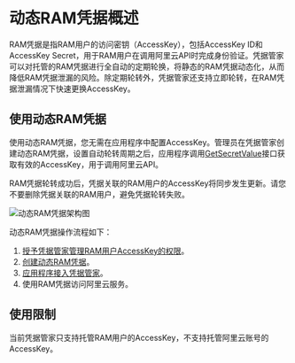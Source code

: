 # 动态RAM凭据概述

RAM凭据是指RAM用户的访问密钥（AccessKey），包括AccessKey ID和AccessKey Secret，用于RAM用户在调用阿里云API时完成身份验证。凭据管家可以对托管的RAM凭据进行全自动的定期轮换，将静态的RAM凭据动态化，从而降低RAM凭据泄漏的风险。除定期轮转外，凭据管家还支持立即轮转，在RAM凭据泄漏情况下快速更换AccessKey。

## 使用动态RAM凭据

使用动态RAM凭据，您无需在应用程序中配置AccessKey。管理员在凭据管家创建动态RAM凭据，设置自动轮转周期之后，应用程序调用[GetSecretValue](/intl.zh-CN/API参考/凭据/GetSecretValue.md)接口获取有效的AccessKey，用于调用阿里云API。

RAM凭据轮转成功后，凭据关联的RAM用户的AccessKey将同步发生更新。请您不要删除凭据关联的RAM用户，避免凭据轮转失败。

![动态RAM凭据架构图](https://static-aliyun-doc.oss-accelerate.aliyuncs.com/assets/img/zh-CN/6346619161/p267587.png)

动态RAM凭据操作流程如下：

1.  [授予凭据管家管理RAM用户AccessKey的权限]()。
2.  [创建动态RAM凭据]()。
3.  [应用程序接入凭据管家](/intl.zh-CN/凭据管家/应用程序接入凭据管家.md)。
4.  使用RAM凭据访问阿里云服务。

## 使用限制

当前凭据管家只支持托管RAM用户的AccessKey，不支持托管阿里云账号的AccessKey。

